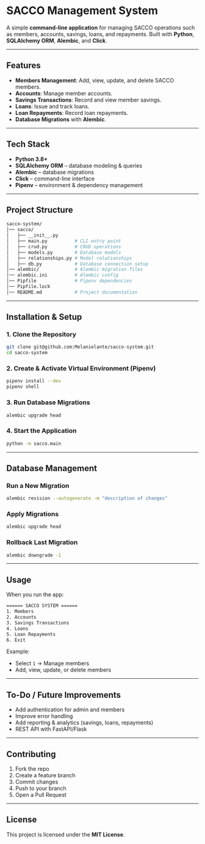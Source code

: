 

# SACCO Management System

A simple **command-line application** for managing SACCO operations such as members, accounts, savings, loans, and repayments.
Built with **Python**, **SQLAlchemy ORM**, **Alembic**, and **Click**.

---

##  Features

* **Members Management**: Add, view, update, and delete SACCO members.
* **Accounts**: Manage member accounts.
* **Savings Transactions**: Record and view member savings.
* **Loans**: Issue and track loans.
* **Loan Repayments**: Record loan repayments.
* **Database Migrations** with **Alembic**.

---

##  Tech Stack

* **Python 3.8+**
* **SQLAlchemy ORM** – database modeling & queries
* **Alembic** – database migrations
* **Click** – command-line interface
* **Pipenv** – environment & dependency management

---

##  Project Structure

```bash
sacco-system/
│── sacco/
│   ├── __init__.py
│   ├── main.py          # CLI entry point
│   ├── crud.py          # CRUD operations
│   ├── models.py        # Database models
│   ├── relationships.py # Model relationships
│   ├── db.py            # Database connection setup
│── alembic/             # Alembic migration files
│── alembic.ini          # Alembic config
│── Pipfile              # Pipenv dependencies
│── Pipfile.lock
│── README.md            # Project documentation
```

---

##  Installation & Setup

### 1. Clone the Repository

```bash
git clone git@github.com:Melanielante/sacco-system.git
cd sacco-system
```

### 2. Create & Activate Virtual Environment (Pipenv)

```bash
pipenv install --dev
pipenv shell
```

### 3. Run Database Migrations

```bash
alembic upgrade head
```

### 4. Start the Application

```bash
python -m sacco.main
```

---

##  Database Management

### Run a New Migration

```bash
alembic revision --autogenerate -m "description of changes"
```

### Apply Migrations

```bash
alembic upgrade head
```

### Rollback Last Migration

```bash
alembic downgrade -1
```

---

##  Usage

When you run the app:

```bash
====== SACCO SYSTEM ======
1. Members
2. Accounts
3. Savings Transactions
4. Loans
5. Loan Repayments
6. Exit
```

Example:

* Select `1` → Manage members
* Add, view, update, or delete members

---

##  To-Do / Future Improvements

* Add authentication for admin and members
* Improve error handling
* Add reporting & analytics (savings, loans, repayments)
* REST API with FastAPI/Flask

---

##  Contributing

1. Fork the repo
2. Create a feature branch
3. Commit changes
4. Push to your branch
5. Open a Pull Request

---

##  License

This project is licensed under the **MIT License**.

